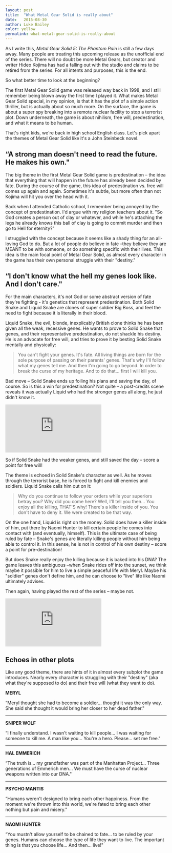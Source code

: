 ```yaml
---
layout: post
title:  "What Metal Gear Solid is really about"
date:   2015-08-30
author: Luke Bailey
color: yellow
permalink: what-metal-gear-solid-is-really-about
---
```

As I write this, _Metal Gear Solid 5: The Phantom Pain_ is still a few days away. Many people are treating this upcoming release as the unofficial end of the series. There will no doubt be more Metal Gears, but creator and writer Hideo Kojima has had a falling out with the studio and claims to be retired from the series. For all intents and purposes, this is the end.

So what better time to look at the beginning?

The first Metal Gear Solid game was released way back in 1998, and I still remember being blown away the first time I played it. What makes Metal Gear Solid special, in my opinion, is that it has the plot of a simple action thriller, but is actually about so much more. On the surface, the game is about a super spy breaking into a remote nuclear facility to stop a terrorist plot. Down underneath, the game is about nihilism, free will, predestination, and what it means to be human.

That's right kids, we're back in high school English class. Let's pick apart the themes of Metal Gear Solid like it's a John Steinbeck novel.

## **&ldquo;A strong man doesn't need to read the future. He makes his own."** ##

The big theme in the first Metal Gear Solid game is predestination – the idea that everything that will happen in the future has already been decided by fate. During the course of the game, this idea of predestination vs. free will comes up again and again. Sometimes it's subtle, but more often than not Kojima will hit you over the head with it.

Back when I attended Catholic school, I remember being annoyed by the concept of predestination. I'd argue with my religion teachers about it. "So God creates a person out of clay or whatever, and while he's attaching the legs he already knows this ball of clay is going to commit murder and then go to Hell for eternity?"

I struggled with the concept because it seems like a shady thing for an all-loving God to do. But a lot of people do believe in fate –they believe they are MEANT to be with someone, or do something specific with their lives. This idea is the main focal point of Metal Gear Solid, as almost every character in the game has their own personal struggle with their "destiny."

## **&ldquo;I don't know what the hell my genes look like. And I don't care."** ##

For the main characters, it's not God or some abstract version of fate they're fighting - it's genetics that represent predestination. Both Solid Snake and Liquid Snake are clones of super soldier Big Boss, and feel the need to fight because it is literally in their blood.

Liquid Snake, the evil, blonde, inexplicably British clone thinks he has been given all the weak, recessive genes. He wants to prove to Solid Snake that genes, and their representative predestination, do not shackle his destiny. He is an advocate for free will, and tries to prove it by besting Solid Snake mentally and physically:

> You can't fight your genes. It's fate. All living things are born for the sole purpose
> of passing on their parents' genes. That's why I'll follow what my genes tell me. And
> then I'm going to go beyond. In order to break the curse of my heritage. And to do
> that... first I will kill you.

Bad move – Solid Snake ends up foiling his plans and saving the day, of course. So is this a win for predestination? Not quite – a post-credits scene reveals it was actually Liquid who had the stronger genes all along, he just didn't know it.

<iframe class="video" src="https://www.youtube.com/embed/qm_lxeQ6PmM" frameborder="0" allowfullscreen></iframe>

So if Solid Snake had the weaker genes, and still saved the day – score a point for free will!

The theme is echoed in Solid Snake's character as well. As he moves through the terrorist base, he is forced to fight and kill enemies and soldiers. Liquid Snake calls him out on it:

> Why do you continue to follow your orders while your superiors betray you? Why did you
> come here? Well, I'll tell you then... You enjoy all the killing, THAT'S why! There's
> a killer inside of you. You don't have to deny it. We were created to be that way.

On the one hand, Liquid is right on the money. Solid does have a killer inside of him, put there by Naomi Hunter to kill certain people he comes into contact with (and eventually, himself). This is the ultimate case of being ruled by fate – Snake's genes are literally killing people without him being able to control it. In this sense, he is not in control of his own destiny – score a point for pre-destination!

But does Snake really enjoy the killing because it is baked into his DNA? The game leaves this ambiguous –when Snake rides off into the sunset, we think maybe it possible for him to live a simple peaceful life with Meryl. Maybe his "soldier" genes don't define him, and he can choose to "live" life like Naomi ultimately advises.

Then again, having played the rest of the series – maybe not.

<iframe class="video" src="https://www.youtube.com/embed/6WZHpPaWTm0" frameborder="0" allowfullscreen></iframe>

## **Echoes in other plots** ##

Like any good theme, there are hints of it in almost every subplot the game introduces. Nearly every character is struggling with their "destiny" (aka what they're supposed to do) and their free will (what they want to do).

**MERYL**

&ldquo;Meryl thought she had to become a soldier... thought it was the only way.  She said she thought it would bring her closer to her dead father."

---

**SNIPER WOLF**

&ldquo;I finally understand.  I wasn't waiting to kill people... I was waiting for someone to kill me.  A man like you... You're a hero. Please... set me free."

---

**HAL EMMERICH**

&ldquo;The truth is... my grandfather was part of the Manhattan Project... Three generations of Emmerich men... We must have the curse of nuclear weapons written into our DNA."

---

**PSYCHO MANTIS**

&ldquo;Humans weren't designed to bring each other happiness.  From the moment we're thrown into this world, we're fated to bring each other nothing but pain and misery."

---

**NAOMI HUNTER**

&ldquo;You mustn't allow yourself to be chained to fate... to be ruled by your genes. Humans can choose the type of life they want to live. The important thing is that you choose life... And then... live!"

